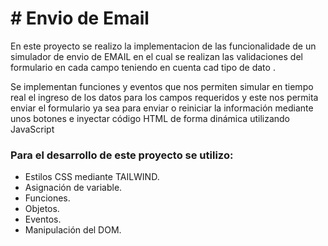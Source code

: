# # Envio de Email

En este proyecto se realizo la implementacion de las funcionalidade  de un simulador de envio de EMAIL en el cual se realizan las validaciones del formulario en cada campo teniendo en cuenta cad tipo de dato  .


Se implementan funciones y eventos que nos permiten simular en tiempo real el ingreso de los datos para los campos requeridos y  este nos permita enviar el formulario ya sea para enviar o reiniciar la información mediante unos botones e inyectar código HTML de forma dinámica utilizando JavaScript
### Para el desarrollo de este proyecto se utilizo:

- Estilos CSS mediante TAILWIND.
- Asignación de variable.
- Funciones.
- Objetos.
- Eventos.
- Manipulación del DOM.
